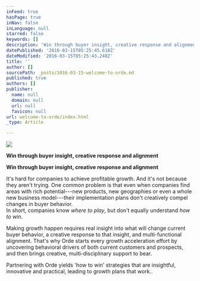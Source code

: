 ```yaml
---
inFeed: true
hasPage: true
inNav: false
inLanguage: null
starred: false
keywords: []
description: 'Win through buyer insight, creative response and alignment'
datePublished: '2016-03-15T05:25:45.618Z'
dateModified: '2016-03-15T05:25:43.248Z'
title: ''
author: []
sourcePath: _posts/2016-03-15-welcome-to-orde.md
published: true
authors: []
publisher:
  name: null
  domain: null
  url: null
  favicon: null
url: welcome-to-orde/index.html
_type: Article

---
```

![](https://the-grid-user-content.s3-us-west-2.amazonaws.com/d1e4784b-3117-4f21-bcc5-a12fb0d8e73e.jpg)

**Win through buyer insight, creative response and alignment**

**Win through buyer insight, creative response and alignment**

It's hard for companies to achieve profitable growth. And it's not because they aren't trying. One common problem is that even when companies find areas with rich potential---new products, new geographies or even a whole new business model---their implementation plans don't creatively compel changes in buyer behavior.  
In short, companies know _where to play_, but don't equally understand _how to win_.

Making growth happen requires real insight into what will change current buyer behavior, a creative response to that insight, and multi-functional alignment. That's why Orde starts every growth acceleration effort by uncovering behavioral drivers of both current customers and prospects, and then brings creative, multi-disciplinary support to bear.

Partnering with Orde yields 'how to win' strategies that are insightful, innovative and practical, leading to growth plans that work..